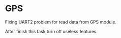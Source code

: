 # GPS
Fixing UART2 problem for read data from GPS module.

After finish this task turn off useless features
